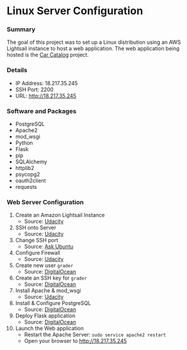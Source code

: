 # Linux Server Configuration

### Summary
The goal of this project was to set up a Linux distribution using an AWS Lightsail instance to host a web application. The web application being hosted is the [Car Catalog](https://github.com/jjp601/Car_Catalog_Project) project. 

### Details
* IP Address: 18.217.35.245
* SSH Port: 2200
* URL: http://18.217.35.245

### Software and Packages
* PostgreSQL
* Apache2
* mod_wsgi
* Python
* Flask
* pip
* SQLAlchemy
* httplib2
* psycopg2
* oauth2client
* requests

### Web Server Configuration
1. Create an Amazon Lightsail Instance
    * Source: [Udacity](https://classroom.udacity.com/nanodegrees/nd004/parts/ab002e9a-b26c-43a4-8460-dc4c4b11c379/modules/357367901175462/lessons/3573679011239847/concepts/c4cbd3f2-9adb-45d4-8eaf-b5fc89cc606e)
2. SSH onto Server
    * Source: [Udacity](https://classroom.udacity.com/nanodegrees/nd004/parts/ab002e9a-b26c-43a4-8460-dc4c4b11c379)
3. Change SSH port
    * Source: [Ask Ubuntu](https://askubuntu.com/questions/16650/create-a-new-ssh-user-on-ubuntu-server)
4. Configure Firewall
    * Source: [Udacity](https://classroom.udacity.com/nanodegrees/nd004/parts/ab002e9a-b26c-43a4-8460-dc4c4b11c379/modules/357367901175461/lessons/4331066009/concepts/48010894990923)
5. Create new user `grader`
    * Source: [DigitalOcean](https://www.digitalocean.com/community/tutorials/how-to-add-and-delete-users-on-an-ubuntu-14-04-vps)
6. Create an SSH key for `grader`
    * Source: [DigitalOcean](https://www.digitalocean.com/community/tutorials/how-to-set-up-ssh-keys--2)
7. Install Apache & mod_wsgi
    * Source: [Udacity](https://blog.udacity.com/2015/03/step-by-step-guide-install-lamp-linux-apache-mysql-python-ubuntu.html)
8. Install & Configure PostgreSQL
    * Source: [DigitalOcean](https://www.digitalocean.com/community/tutorials/how-to-secure-postgresql-on-an-ubuntu-vps)
9. Deploy Flask application
    * Source: [DigitalOcean](https://www.digitalocean.com/community/tutorials/how-to-deploy-a-flask-application-on-an-ubuntu-vps)
10. Launch the Web application
    * Restart the Apache Server: `sudo service apache2 restart`
    * Open your browser to http://18.217.35.245
